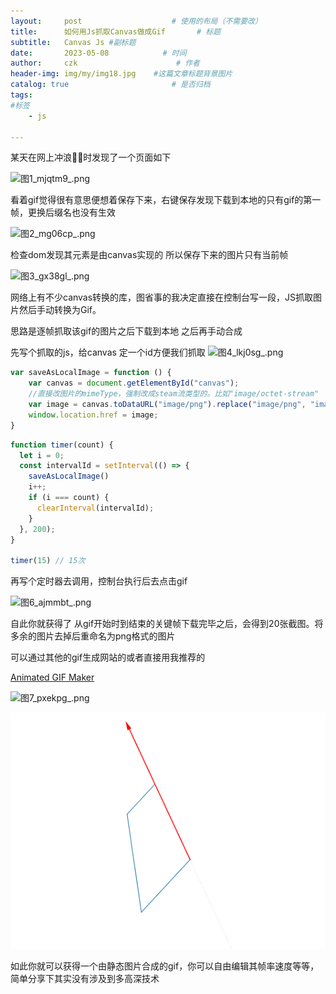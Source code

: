 ```yaml
---
layout:     post                    # 使用的布局（不需要改）
title:      如何用Js抓取Canvas做成Gif       # 标题 
subtitle:   Canvas Js #副标题
date:       2023-05-08            # 时间
author:     czk                      # 作者
header-img: img/my/img18.jpg    #这篇文章标题背景图片
catalog: true                       # 是否归档
tags:  
#标签
    - js
    
---
```


某天在网上冲浪🏄‍♀️时发现了一个页面如下

![图1_mjqtm9_.png](https://cdn.jsdelivr.net/gh/czkm/img-folder@master/gif-render/图1_mjqtm9_.png)


看着gif觉得很有意思便想着保存下来，右键保存发现下载到本地的只有gif的第一帧，更换后缀名也没有生效

![图2_mg06cp_.png](https://cdn.jsdelivr.net/gh/czkm/img-folder@master/gif-render/图2_mg06cp_.png)

检查dom发现其元素是由canvas实现的 所以保存下来的图片只有当前帧

![图3_gx38gl_.png](https://cdn.jsdelivr.net/gh/czkm/img-folder@master/gif-render/图3_gx38gl_.png)

网络上有不少canvas转换的库，图省事的我决定直接在控制台写一段，JS抓取图片然后手动转换为Gif。

思路是逐帧抓取该gif的图片之后下载到本地 之后再手动合成

先写个抓取的js，给canvas 定一个id方便我们抓取
![图4_lkj0sg_.png](https://cdn.jsdelivr.net/gh/czkm/img-folder@master/gif-render/图4_lkj0sg_.png)

```javascript
var saveAsLocalImage = function () { 
    var canvas = document.getElementById("canvas"); 
    //直接改图片的mimeType，强制改成steam流类型的。比如"image/octet-stream"
    var image = canvas.toDataURL("image/png").replace("image/png", "image/octet-stream"); 
    window.location.href = image;
}
```

```javascript
function timer(count) {
  let i = 0;
  const intervalId = setInterval(() => {
    saveAsLocalImage()
    i++;
    if (i === count) {
      clearInterval(intervalId);
    }
  }, 200);
}

timer(15) // 15次
```

再写个定时器去调用，控制台执行后去点击gif

![图6_ajmmbt_.png](https://cdn.jsdelivr.net/gh/czkm/img-folder@master/gif-render/图6_ajmmbt_.png)


自此你就获得了 从gif开始时到结束的关键帧下载完毕之后，会得到20张截图。将多余的图片去掉后重命名为png格式的图片

可以通过其他的gif生成网站的或者直接用我推荐的

[Animated GIF Maker](https://gifmaker.me/)

![图7_pxekpg_.png](https://cdn.jsdelivr.net/gh/czkm/img-folder@master/gif-render/图7_pxekpg_.png)


![test 下午5.11.34_lha6ue_.gif](https://raw.githubusercontent.com/czkm/img-folder/main/gif-render/test%20%E4%B8%8B%E5%8D%885.11.34_lha6ue_.gif)

如此你就可以获得一个由静态图片合成的gif，你可以自由编辑其帧率速度等等，简单分享下其实没有涉及到多高深技术
